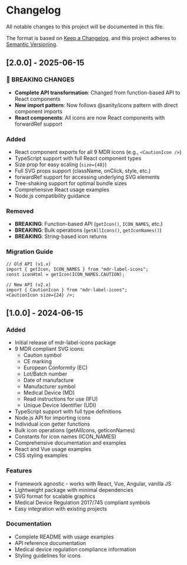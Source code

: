 # Changelog

All notable changes to this project will be documented in this file.

The format is based on [Keep a Changelog](https://keepachangelog.com/en/1.0.0/),
and this project adheres to [Semantic Versioning](https://semver.org/spec/v2.0.0.html).

## [2.0.0] - 2025-06-15

### 🚀 BREAKING CHANGES

- **Complete API transformation**: Changed from function-based API to React components
- **New import pattern**: Now follows @sanity/icons pattern with direct component imports
- **React components**: All icons are now React components with forwardRef support

### Added

- React component exports for all 9 MDR icons (e.g., `<CautionIcon />`)
- TypeScript support with full React component types
- Size prop for easy scaling (`size={48}`)
- Full SVG props support (className, onClick, style, etc.)
- forwardRef support for accessing underlying SVG elements
- Tree-shaking support for optimal bundle sizes
- Comprehensive React usage examples
- Node.js compatibility guidance

### Removed

- **BREAKING**: Function-based API (`getIcon()`, `ICON_NAMES`, etc.)
- **BREAKING**: Bulk operations (`getAllIcons()`, `getIconNames()`)
- **BREAKING**: String-based icon returns

### Migration Guide

```tsx
// Old API (v1.x)
import { getIcon, ICON_NAMES } from "mdr-label-icons";
const iconHtml = getIcon(ICON_NAMES.CAUTION);

// New API (v2.x)
import { CautionIcon } from "mdr-label-icons";
<CautionIcon size={24} />;
```

## [1.0.0] - 2024-06-15

### Added

- Initial release of mdr-label-icons package
- 9 MDR compliant SVG icons:
  - Caution symbol
  - CE marking
  - European Conformity (EC)
  - Lot/Batch number
  - Date of manufacture
  - Manufacturer symbol
  - Medical Device (MD)
  - Read instructions for use (IFU)
  - Unique Device Identifier (UDI)
- TypeScript support with full type definitions
- Node.js API for importing icons
- Individual icon getter functions
- Bulk icon operations (getAllIcons, getIconNames)
- Constants for icon names (ICON_NAMES)
- Comprehensive documentation and examples
- React and Vue usage examples
- CSS styling examples

### Features

- Framework agnostic - works with React, Vue, Angular, vanilla JS
- Lightweight package with minimal dependencies
- SVG format for scalable graphics
- Medical Device Regulation 2017/745 compliant symbols
- Easy integration with existing projects

### Documentation

- Complete README with usage examples
- API reference documentation
- Medical device regulation compliance information
- Styling guidelines for icons
